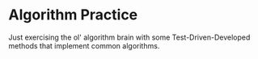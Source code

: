 # Algorithm Practice

Just exercising the ol' algorithm brain with some Test-Driven-Developed methods that implement common algorithms.
